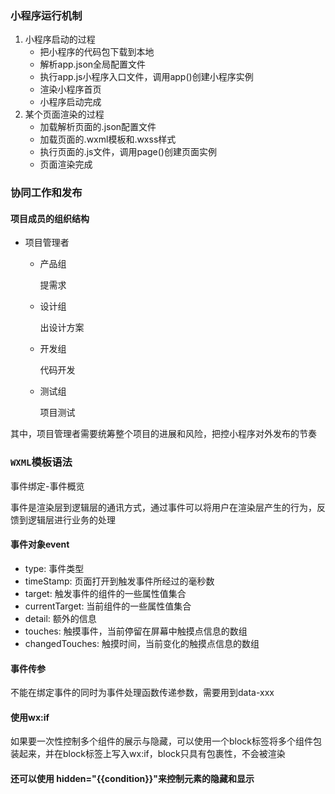 ### 小程序运行机制

1. 小程序启动的过程
   * 把小程序的代码包下载到本地
   * 解析app.json全局配置文件
   * 执行app.js小程序入口文件，调用app()创建小程序实例
   * 渲染小程序首页
   * 小程序启动完成
2. 某个页面渲染的过程
   * 加载解析页面的.json配置文件
   * 加载页面的.wxml模板和.wxss样式
   * 执行页面的.js文件，调用page()创建页面实例
   * 页面渲染完成

### 协同工作和发布

#### 项目成员的组织结构

* 项目管理者

  * 产品组

    提需求

  * 设计组

    出设计方案

  * 开发组

    代码开发

  * 测试组

    项目测试

其中，项目管理者需要统筹整个项目的进展和风险，把控小程序对外发布的节奏



### `WXML`模板语法

事件绑定-事件概览

事件是渲染层到逻辑层的通讯方式，通过事件可以将用户在渲染层产生的行为，反馈到逻辑层进行业务的处理

#### 事件对象event

* type: 事件类型
* timeStamp: 页面打开到触发事件所经过的毫秒数
* target: 触发事件的组件的一些属性值集合
* currentTarget: 当前组件的一些属性值集合
* detail: 额外的信息
* touches: 触摸事件，当前停留在屏幕中触摸点信息的数组
* changedTouches: 触摸时间，当前变化的触摸点信息的数组

#### 事件传参

不能在绑定事件的同时为事件处理函数传递参数，需要用到data-xxx

#### 使用wx:if

如果要一次性控制多个组件的展示与隐藏，可以使用一个block标签将多个组件包装起来，并在block标签上写入wx:if，block只具有包裹性，不会被渲染

#### 还可以使用 hidden="{{condition}}"来控制元素的隐藏和显示

